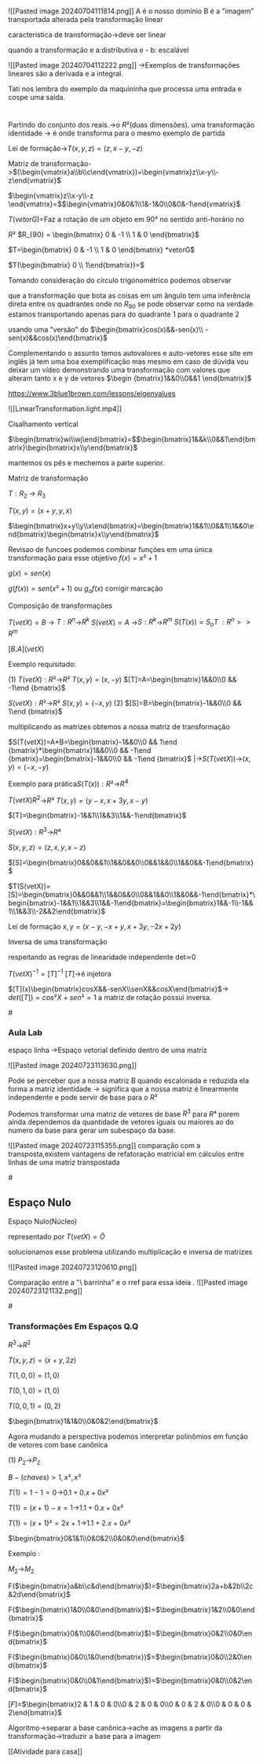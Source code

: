 		
#
![[Pasted image 20240704111814.png]]
A é o nosso domínio
B é a "imagem" transportada alterada pela transformação linear

característica de transformação->deve ser linear

quando a transformação e a:distributiva e - b: escalável

![[Pasted image 20240704112222.png]]
->Exemplos de transformações lineares são a derivada e a integral.

Tati nos lembra do exemplo da maquininha que processa uma entrada e cospe uma saída.

#
Partindo do conjunto dos reais.->o $R²$(duas dimensões).
uma transformação identidade -> é onde transforma para o mesmo exemplo de partida

Lei de formação->$T(x,y,z)=(z,x-y,-z)$

Matriz de transformação->$(\begin{vmatrix}a\\b\\c\end{vmatrix})=\begin{vmatrix}z\\x-y\\-z\end{vmatrix}$

$\begin{vmatrix}z\\x-y\\-z \end{vmatrix}=$$\begin{vmatrix}0&0&1\\1&-1&0\\0&0&-1\end{vmatrix}$



$T(vetorG)=$Faz a rotação de um objeto em 90° no sentido anti-horário no 

$R²$
$R_{90} = \begin{bmatrix} 0 & -1 \\ 1 & 0 \end{bmatrix}$

$T=\begin{bmatrix} 0 & -1 \\ 1 & 0 \end{bmatrix} *vetorG$

$T(\begin{bmatrix} 0 \\ 1\end{bmatrix})=$

Tomando consideração do circulo trigonométrico podemos observar

que a transformação que bota as coisas em um ângulo tem uma inferência direta entre os quadrantes onde no $R_{90}$ se pode observar como na verdade estamos transportando apenas para do quadrante 1 para o quadrante 2

usando uma "versão" do $\begin{bmatrix}cos(x)&&-sen(x)\\ -sen(x)&&cos(x)\end{bmatrix}$


Complementando o assunto temos autovalores e auto-vetores
esse site em inglês já tem uma boa exemplificação mas mesmo em caso de dúvida vou deixar um vídeo demonstrando uma transformação com valores que alteram tanto x e y
de vetores $\begin {bmatrix}1&&0\\0&&1 \end{bmatrix}$

https://www.3blue1brown.com/lessons/eigenvalues

![[LinearTransformation.light.mp4]]

Cisalhamento vertical

$\begin{bmatrix}wi\\wj\end{bmatrix}=$$\begin{bmatrix}1&&k\\0&&1\end{bmatrix}\begin{bmatrix}x\\y\end{bmatrix}$

mantemos os pés e mechemos a parte superior.

Matriz de transformação

$T:R_2$ -> $R_3$

$T(x,y)= (x+y,y,x)$

$\begin{bmatrix}x+y\\y\\x\end{bmatrix}=\begin{bmatrix}1&&1\\0&&1\\1&&0\end{bmatrix}\begin{bmatrix}x\\y\end{bmatrix}$


Revisao de funcoes 
podemos combinar funções em uma única transformação para esse objetivo
$f(x)=x²+1$

$g(x)=sen(x)$

$g(f(x))= sen(x²+1)$ ou $g_of(x)$
corrigir marcação

Composição de transformações

$T(vetX)=B$ -> $T:R^n$->$R^k$
$S(vetX)=A$ ->$S:R^k$->$R^m$
$S(T(x))=S_oT$ 
				$:R^n >>R^m$

$[B.A](vetX)$

Exemplo requisitado:


(1)
$T(vetX):R²$->$R²$
$T(x,y)=(x,-y)$
$[T]=A=\begin{bmatrix}1&&0\\0 && -1\end {bmatrix}$

$S(vetX):R²$->$R²$
$S(x,y)=(-x,y)$
(2)
$[S]=B=\begin{bmatrix}-1&&0\\0 && 1\end {bmatrix}$

multiplicando as matrizes obtemos a nossa matriz de transformação

$S(T(vetX))=A*B=\begin{bmatrix}-1&&0\\0 && 1\end {bmatrix}*\begin{bmatrix}1&&0\\0 && -1\end {bmatrix}=\begin{bmatrix}-1&&0\\0 && -1\end {bmatrix}$
	|->$S(T(vetX))$->$(x,y)=(-x,-y)$

Exemplo para prática$S(T(x)):R²$->$R^4$ 

$T(vetX)R^2$->$R³$
$T(x,y)=(y-x,x+3y,x-y)$

$[T]=\begin{bmatrix}-1&&1\\1&&3\\1&&-1\end{bmatrix}$

$S(vetX):R^3$->$R⁴$

$S(x,y,z)=(z,x,y,x-z)$

$[S]=\begin{bmatrix}0&&0&&1\\1&&0&&0\\0&&1&&0\\1&&0&&-1\end{bmatrix}$

$T(S(vetX))=[S]=\begin{bmatrix}0&&0&&1\\1&&0&&0\\0&&1&&0\\1&&0&&-1\end{bmatrix}*\begin{bmatrix}-1&&1\\1&&3\\1&&-1\end{bmatrix}=\begin{bmatrix}1&&-1\\-1&&1\\1&&3\\-2&&2\end{bmatrix}$

Lei de formação $x,y=(x-y,-x+y,x+3y,-2x+2y)$

Inversa de uma transformação

respeitando as regras de  linearidade independente det≃0

$T(vetX)^{-1}=[T]^{-1}$ $[T]$->é injetora

$[T](x)\begin{bmatrix}cosX&&-senX\\senX&&cosX\end{bmatrix}$->  $det([T])=cos²X+sen²=1$ a matriz de rotação possui inversa.

#<h3> Aula Lab</h3>
espaço linha ->Espaço vetorial definido dentro de uma matriz

![[Pasted image 20240723113630.png]]

Pode se perceber que a nossa matriz B quando escalonada e reduzida ela forma a matriz identidade -> significa que a nossa matriz é linearmente independente e pode servir de base para o $R³$

Podemos transformar uma matriz de vetores de base $R^3$ para $R⁴$  porem ainda dependemos da quantidade de vetores iguais ou maiores ao do numero da base para gerar um subespaço da base.

![[Pasted image 20240723115355.png]]
comparação com a transposta,existem vantagens de refatoração matricial em cálculos entre linhas de uma matriz transpostada

#<h2>Espaço Nulo</h2>
Espaço Nulo(Núcleo)

representado por $T(vetX)=Ô$

solucionamos esse problema utilizando multiplicação e inversa de matrizes

![[Pasted image 20240723120610.png]]

Comparação entre a "\ barrinha" e o rref para essa ideia .
![[Pasted image 20240723121132.png]]

#<h3>Transformações Em Espaços Q.Q</h3>
$R^3$->$R^2$

$T(x,y,z)=(x+y,2z)$

$T(1,0,0)=(1,0)$

$T(0,1,0)=(1,0)$

$T(0,0,1)=(0,2)$

$\begin{bmatrix}1&1&0\\0&0&2\end{bmatrix}$

Agora mudando a perspectiva podemos interpretar polinômios em função de vetores com base canônica

(1)  $P_2$->$P_2$

$B-(chaves)> 1,x²,x³$

$T(1)=1-1=0$->$0.1+0.x+0x²$

$T(1)=(x+1)-x=1$->$1.1+0.x+0x²$

$T(1)=(x+1)²=2x+1$->$1.1+2.x+0x²$

$\begin{bmatrix}0&1&1\\0&0&2\\0&0&0\end{bmatrix}$

Exemplo :

$M_2$->$M_2$

F($\begin{bmatrix}a&b\\c&d\end{bmatrix}$)=$\begin{bmatrix}2a+b&2b\\2c&2d\end{bmatrix}$



F($\begin{bmatrix}1&0\\0&0\end{bmatrix}$)=$\begin{bmatrix}1&2\\0&0\end{bmatrix}$

F($\begin{bmatrix}0&1\\0&0\end{bmatrix}$)=$\begin{bmatrix}0&2\\0&0\end{bmatrix}$

F($\begin{bmatrix}0&0\\1&0\end{bmatrix})$=$\begin{bmatrix}0&0\\2&0\end{bmatrix}$

F($\begin{bmatrix}0&0\\0&1\end{bmatrix}$)=$\begin{bmatrix}0&0\\0&2\end{bmatrix}$

$[F]$=$\begin{bmatrix}2 & 1 & 0 & 0\\0 & 2 & 0 & 0\\0 & 0 & 2 & 0\\0 & 0 & 0 & 2\end{bmatrix}$

Algoritmo->separar a base canônica->ache as imagens a partir da transformação->traduzir a base para a imagem

[[Atividade para casa]]